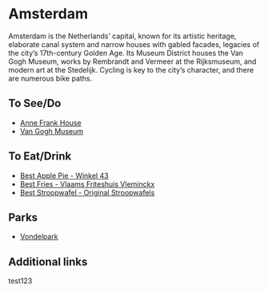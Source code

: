 # Amsterdam

Amsterdam is the Netherlands’ capital, known for its artistic heritage, elaborate canal system and narrow houses with gabled facades, legacies of the city’s 17th-century Golden Age. Its Museum District houses the Van Gogh Museum, works by Rembrandt and Vermeer at the Rijksmuseum, and modern art at the Stedelijk. Cycling is key to the city’s character, and there are numerous bike paths.

## To See/Do

* [Anne Frank House](https://www.annefrank.org/en/)
* [Van Gogh Museum](https://www.vangoghmuseum.nl/en)

## To Eat/Drink

* [Best Apple Pie - Winkel 43](https://winkel43.nl/)
* [Best Fries - Vlaams Friteshuis Vleminckx](http://vleminckxdesausmeester.nl/en/)
* [Best Stroopwafel - Original Stroopwafels](http://originalstroopwafels.com/)


## Parks

* [Vondelpark](https://nl.wikipedia.org/wiki/Vondelpark)

## Additional links
test123

